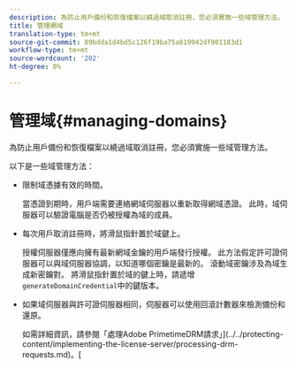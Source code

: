 ```yaml
---
description: 為防止用戶備份和恢復檔案以繞過域取消註冊，您必須實施一些域管理方法。
title: 管理網域
translation-type: tm+mt
source-git-commit: 89bdda1d4bd5c126f19ba75a819942df901183d1
workflow-type: tm+mt
source-wordcount: '202'
ht-degree: 0%

---
```



# 管理域{#managing-domains}

為防止用戶備份和恢復檔案以繞過域取消註冊，您必須實施一些域管理方法。

以下是一些域管理方法：

* 限制域憑據有效的時間。

   當憑證到期時，用戶端需要連絡網域伺服器以重新取得網域憑證。 此時，域伺服器可以驗證電腦是否仍被授權為域的成員。
* 每次用戶取消註冊時，將滑鼠指針置於域鍵上。

   授權伺服器僅應向擁有最新網域金鑰的用戶端發行授權。 此方法假定許可證伺服器可以與域伺服器協調，以知道哪個密鑰是最新的。 滾動域密鑰涉及為域生成新密鑰對。 將滑鼠指針置於域的鍵上時，請遞增`generateDomainCredential`中的鍵版本。
* 如果域伺服器與許可證伺服器相同，伺服器可以使用回滾計數器來檢測備份和還原。

   如需詳細資訊，請參閱「處理Adobe PrimetimeDRM請求」](../../protecting-content/implementing-the-license-server/processing-drm-requests.md)。[

